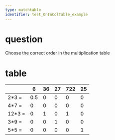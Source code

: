 ```yaml
---
type: matchtable
identifier: test_OnInColTable_example
---
```

# question
Choose the correct order in the multiplication table

# table
|      | 6 |36|27|722|25|
|------|---|--|--|----|--|
|2*3 = |0.5|0 |0 | 0  |0 |
|4*7 = | 0 |0 |0 | 0  |0 |
|12*3 =| 0 |1 |0 | 1  |0 |
|3*9 = | 0 |0 |1 | 0  |0 |
|5*5 = | 0 |0 |0 | 0  |1 |
